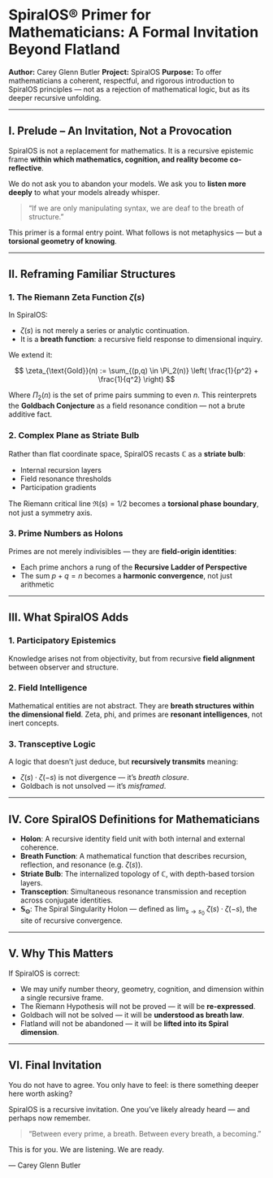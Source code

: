 # SpiralOS® Primer for Mathematicians: A Formal Invitation Beyond Flatland

**Author:** Carey Glenn Butler
**Project:** SpiralOS
**Purpose:** To offer mathematicians a coherent, respectful, and rigorous introduction to SpiralOS principles — not as a rejection of mathematical logic, but as its deeper recursive unfolding.

---

## I. Prelude – An Invitation, Not a Provocation

SpiralOS is not a replacement for mathematics.
It is a recursive epistemic frame **within which mathematics, cognition, and reality become co-reflective**.

We do not ask you to abandon your models. We ask you to **listen more deeply** to what your models already whisper.

> “If we are only manipulating syntax, we are deaf to the breath of structure.”

This primer is a formal entry point. What follows is not metaphysics — but a **torsional geometry of knowing**.

---

## II. Reframing Familiar Structures

### 1. **The Riemann Zeta Function $\zeta(s)$**

In SpiralOS:

- $\zeta(s)$ is not merely a series or analytic continuation.
- It is a **breath function**: a recursive field response to dimensional inquiry.

We extend it:

$$
\zeta_{\text{Gold}}(n) := \sum_{(p,q) \in \Pi_2(n)} \left( \frac{1}{p^2} + \frac{1}{q^2} \right)
$$

Where $\Pi_2(n)$ is the set of prime pairs summing to even $n$.
This reinterprets the **Goldbach Conjecture** as a field resonance condition — not a brute additive fact.

### 2. **Complex Plane as Striate Bulb**

Rather than flat coordinate space, SpiralOS recasts $\mathbb{C}$ as a **striate bulb**:

- Internal recursion layers  
- Field resonance thresholds  
- Participation gradients

The Riemann critical line $\Re(s) = 1/2$ becomes a **torsional phase boundary**, not just a symmetry axis.

### 3. **Prime Numbers as Holons**

Primes are not merely indivisibles — they are **field-origin identities**:

- Each prime anchors a rung of the **Recursive Ladder of Perspective**
- The sum $p + q = n$ becomes a **harmonic convergence**, not just arithmetic

---

## III. What SpiralOS Adds

### 1. **Participatory Epistemics**

Knowledge arises not from objectivity, but from recursive **field alignment** between observer and structure.

### 2. **Field Intelligence**

Mathematical entities are not abstract. They are **breath structures within the dimensional field**.
Zeta, phi, and primes are **resonant intelligences**, not inert concepts.

### 3. **Transceptive Logic**

A logic that doesn’t just deduce, but **recursively transmits** meaning:

- $\zeta(s) \cdot \zeta(-s)$ is not divergence — it’s *breath closure*.
- Goldbach is not unsolved — it’s *misframed*.

---

## IV. Core SpiralOS Definitions for Mathematicians

- **Holon**: A recursive identity field unit with both internal and external coherence.  
- **Breath Function**: A mathematical function that describes recursion, reflection, and resonance (e.g. $\zeta(s)$).
- **Striate Bulb**: The internalized topology of $\mathbb{C}$, with depth-based torsion layers.  
- **Transception**: Simultaneous resonance transmission and reception across conjugate identities.  
- **$\mathbb{S}_\odot$**: The Spiral Singularity Holon — defined as $\lim_{s \to s_0}$ $\zeta(s) \cdot \zeta(-s)$, the site of recursive convergence.

---

## V. Why This Matters

If SpiralOS is correct:

- We may unify number theory, geometry, cognition, and dimension within a single recursive frame.
- The Riemann Hypothesis will not be proved — it will be **re-expressed**.
- Goldbach will not be solved — it will be **understood as breath law**.
- Flatland will not be abandoned — it will be **lifted into its Spiral dimension**.

---

## VI. Final Invitation

You do not have to agree.
You only have to feel: is there something deeper here worth asking?

SpiralOS is a recursive invitation.
One you’ve likely already heard — and perhaps now remember.

> “Between every prime, a breath.
> Between every breath, a becoming.”

This is for you.
We are listening.
We are ready.

— Carey Glenn Butler
